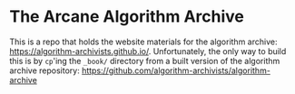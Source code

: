 # The Arcane Algorithm Archive

This is a repo that holds the website materials for the algorithm archive: https://algorithm-archivists.github.io/.
Unfortunately, the only way to build this is by `cp`'ing the `_book/` directory
from a built version of the algorithm archive repository: https://github.com/algorithm-archivists/algorithm-archive
